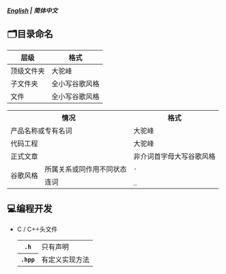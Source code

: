 ##### [English](https://github.com/ODCLAB/ODCSTD/blob/main/en-us/file_management.md) | 简体中文

## 🗂️目录命名

| 层级       | 格式           |
| ---------- | -------------- |
| 顶级文件夹 | 大驼峰         |
| 子文件夹   | 全小写谷歌风格 |
| 文件       | 全小写谷歌风格 |

<table>
    <tr>
    	<th colspan="2">情况</th>
        <th>格式</th>
    </tr>
    <tr>
    	<td colspan="2">产品名称或专有名词</td>
        <td>大驼峰</td>
    </tr>
    <tr>
    	<td colspan="2">代码工程</td>
        <td>大驼峰</td>
    </tr>
    <tr>
    	<td colspan="2">正式文章</td>
        <td>非介词首字母大写谷歌风格</td>
    </tr>
    <tr>
    	<td rowspan="2">谷歌风格</td>
        <td>所属关系或同作用不同状态</td>
        <td><code>-</code></td>
    </tr>
    <tr>
    	<td>连词</td>
        <td><code>_</code></td>
    </tr>
</table>



## 💻编程开发

-  C / C++头文件

	<table>
	    <tr>
	        <th><code>.h</code></th>
	        <td>只有声明</td>
	    </tr>
	    <tr>
	        <th><code>.hpp</code></th>
	        <td>有定义实现方法</td>
	    </tr>
	</table>

